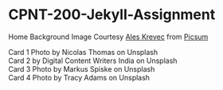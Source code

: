 # CPNT-200-Jekyll-Assignment

Home Background Image Courtesy <a href="https://unsplash.com/photos/DgtRKZOOE0w">Ales Krevec</a> from <a href="https://picsum.photos/">Picsum</a></p>
Card 1 Photo by Nicolas Thomas on Unsplash  
Card 2 by Digital Content Writers India on Unsplash   
Card 3 Photo by Markus Spiske on Unsplash  
Card 4 Photo by Tracy Adams on Unsplash
